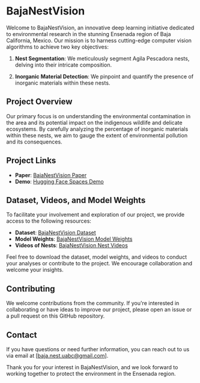 # BajaNestVision 

Welcome to BajaNestVision, an innovative deep learning initiative dedicated to environmental research in the stunning Ensenada region of Baja California, Mexico. Our mission is to harness cutting-edge computer vision algorithms to achieve two key objectives:

1. **Nest Segmentation**: We meticulously segment Agila Pescadora nests, delving into their intricate composition.

2. **Inorganic Material Detection**: We pinpoint and quantify the presence of inorganic materials within these nests.

## Project Overview

Our primary focus is on understanding the environmental contamination in the area and its potential impact on the indigenous wildlife and delicate ecosystems. By carefully analyzing the percentage of inorganic materials within these nests, we aim to gauge the extent of environmental pollution and its consequences.

## Project Links

- **Paper**: [BajaNestVision Paper]()
- **Demo**: [Hugging Face Spaces Demo](https://huggingface.co/spaces/danie94-lml/1Baja-Nest-segmentation)

## Dataset, Videos, and Model Weights

To facilitate your involvement and exploration of our project, we provide access to the following resources:

- **Dataset**: [BajaNestVision Dataset](https://drive.google.com/drive/folders/13yB_yGzkVW4SAkHpl1FzF4PFEhD2oozN?usp=sharing)
- **Model Weights**: [BajaNestVision Model Weights](https://drive.google.com/drive/folders/1mnIgWW30q5RKlCWSrbnfEJ1MClRLKV4a?usp=sharing)
- **Videos of Nests**: [BajaNestVision Nest Videos](https://drive.google.com/drive/folders/1o4xscuxwyFrepDgtjVPnZ6Dy6CoTiyST?usp=sharing)

Feel free to download the dataset, model weights, and videos to conduct your analyses or contribute to the project. We encourage collaboration and welcome your insights.

## Contributing
We welcome contributions from the community. If you're interested in collaborating or have ideas to improve our project, please open an issue or a pull request on this GitHub repository.

## Contact
If you have questions or need further information, you can reach out to us via email at [baja.nest.uabc@gmail.com].

Thank you for your interest in BajaNestVision, and we look forward to working together to protect the environment in the Ensenada region.
